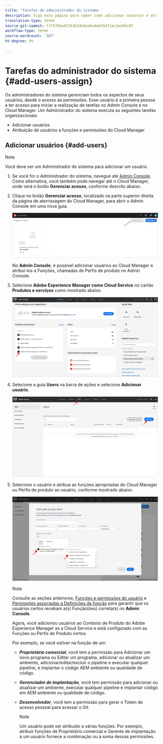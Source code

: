 ```yaml
---
title: 'Tarefas do administrador do sistema '
description: Siga esta página para saber como adicionar usuários e atribuí-los às funções do Cloud Manager como Administrador do sistema
translation-type: tm+mt
source-git-commit: f1f5766a41763634e0aaba44e55471ac2ea5dc8f
workflow-type: tm+mt
source-wordcount: '387'
ht-degree: 0%

---
```



# Tarefas do administrador do sistema {#add-users-assign}

Os administradores do sistema gerenciam todos os aspectos de seus usuários, desde o acesso às permissões. Esse usuário é a primeira pessoa a ter acesso para iniciar a realização de tarefas no Admin Console e no Cloud Manager.
Um Administrador do sistema executa as seguintes tarefas organizacionais:

* Adicionar usuários
* Atribuição de usuários a funções e permissões do Cloud Manager

## Adicionar usuários {#add-users}

>[!NOTE]
>Você deve ser um Administrador do sistema para adicionar um usuário.

1. Se você for o Administrador do sistema, navegue até [Admin Console](https://adminconsole.adobe.com). Como alternativa, você também pode navegar até o Cloud Manager, onde verá o botão **Gerenciar acesso**, conforme descrito abaixo.

1. Clique no botão **Gerenciar acesso**, localizado na parte superior direita da página de aterrissagem do Cloud Manager, para abrir o Admin Console em uma nova guia.

   ![](/help/onboarding/getting-access-to-aem-in-cloud/assets/sys-admin5.png)

   No **Admin Console**, é possível adicionar usuários ao Cloud Manager e atribuí-los a Funções, chamadas de Perfis de produto no Admin Console.

1. Selecione **Adobe Experience Manager como Cloud Service** no cartão **Produtos e serviços** como mostrado abaixo.

   ![](/help/onboarding/what-is-required/assets/admin-console-1.png)

1. Selecione a guia **Users** na barra de ações e selecione **Adicionar usuário**.

   ![](/help/onboarding/what-is-required/assets/admin-console-2.png)

1. Selecione o usuário e atribua as funções apropriadas do Cloud Manager ou Perfis de produto ao usuário, conforme mostrado abaixo.

   ![](/help/onboarding/what-is-required/assets/admin-console-3.png)

   >[!NOTE]
   >Consulte as seções anteriores, [Funções e permissões do usuário](#user-roles) e [Permissões associadas a Definições de função](#permissions) para garantir que os usuários certos recebam a(s) Função(ões) correta(s) no **Admin Console**.

   Agora, você adicionou usuários ao Contexto de Produto do Adobe Experience Manager as a Cloud Service e está configurado com as Funções ou Perfis de Produto certos.

   Por exemplo, se você estiver na função de um:

   * ***Proprietário comercial***, você tem a permissão para Adicionar um novo programa ou Editar um programa, adicionar ou atualizar um ambiente, adicionar/editar/excluir o pipeline e executar qualquer pipeline, e implantar o código AEM ambiente ou qualidade de código.

   * ***Gerenciador de implantação***, você tem permissão para adicionar ou atualizar um ambiente, executar qualquer pipeline e implantar código em AEM ambiente ou qualidade de código.

   * ***Desenvolvedor***, você tem a permissão para gerar o Token de acesso pessoal para acessar o Git.

      >[!NOTE]
      > Um usuário pode ser atribuído a várias funções. Por exemplo, atribuir funções de Proprietário comercial e Gerente de implantação a um usuário fornece a combinação ou a soma dessas permissões.
